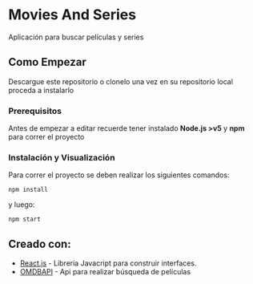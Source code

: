# Movies And Series

Aplicación para buscar películas y series

## Como Empezar

Descargue este repositorio o clonelo una vez en su repositorio local proceda a instalarlo

### Prerequisitos

Antes de empezar a editar recuerde tener instalado **Node.js >v5** y **npm** para correr el proyecto

### Instalación y Visualización

Para correr el proyecto se deben realizar los siguientes comandos:

```
npm install
```

y luego:

```
npm start
```

## Creado con:

- [React.js](https://reactjs.org/) - Libreria Javacript para construir interfaces.
- [OMDBAPI](http://www.omdbapi.com/) - Api para realizar búsqueda de películas
